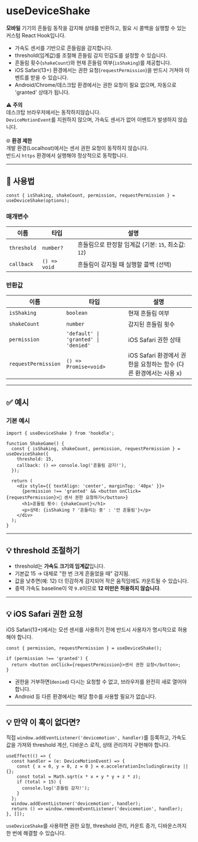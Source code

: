 # useDeviceShake

**모바일** 기기의 흔들림 동작을 감지해 상태를 반환하고, 필요 시 콜백을 실행할 수 있는 커스텀 React Hook입니다.

- 가속도 센서를 기반으로 흔들림을 감지합니다.
- threshold(임계값)를 조절해 흔들림 감지 민감도를 설정할 수 있습니다.
- 흔들림 횟수(`shakeCount`)와 현재 흔들림 여부(`isShaking`)를 제공합니다.
- iOS Safari(13+) 환경에서는 권한 요청(`requestPermission`)을 반드시 거쳐야 이벤트를 받을 수 있습니다.
- Android/Chrome/데스크탑 환경에서는 권한 요청이 필요 없으며, 자동으로 'granted' 상태가 됩니다.

<div
  style={{
    border: '1px solid #f5c2c7',
    padding: '12px',
    borderRadius: '6px',
    background: '#f8d7da',
    color: '#842029',
  }}
>
  ⚠️ <strong>주의</strong><br  style={{
   height:'0'
  }}/>
  <span>데스크탑 브라우저에서는 동작하지않습니다.</span><br  style={{
   height:'0'
  }}/>
<code>DeviceMotionEvent</code>를 지원하지 않으며, 가속도 센서가 없어 이벤트가 발생하지 않습니다.<br /><br />
🌐 <strong>환경 제한</strong> <br /> 개발 환경(Localhost)에서는 센서 권한 요청이 동작하지 않습니다.  <br />
반드시 <code>https</code> 환경에서 실행해야 정상적으로 동작합니다.
</div>

---

## 🔗 사용법

```tsx
const { isShaking, shakeCount, permission, requestPermission } = useDeviceShake(options);
```

### 매개변수

| 이름        | 타입         | 설명                                                |
| ----------- | ------------ | --------------------------------------------------- |
| `threshold` | `number?`    | 흔들림으로 판정할 임계값 (기본: `15`, 최소값: `12`) |
| `callback`  | `() => void` | 흔들림이 감지될 때 실행할 콜백 (선택)               |

### 반환값

| 이름                | 타입                                 | 설명                                                              |
| ------------------- | ------------------------------------ | ----------------------------------------------------------------- |
| `isShaking`         | `boolean`                            | 현재 흔들림 여부                                                  |
| `shakeCount`        | `number`                             | 감지된 흔들림 횟수                                                |
| `permission`        | `'default' \| 'granted' \| 'denied'` | iOS Safari 권한 상태                                              |
| `requestPermission` | `() => Promise<void>`                | iOS Safari 환경에서 권한을 요청하는 함수 (다른 환경에서는 사용 x) |

---

## ✅ 예시

### 기본 예시

```tsx
import { useDeviceShake } from 'hookdle';

function ShakeGame() {
  const { isShaking, shakeCount, permission, requestPermission } = useDeviceShake({
    threshold: 15,
    callback: () => console.log('흔들림 감지!'),
  });

  return (
    <div style={{ textAlign: 'center', marginTop: '40px' }}>
      {permission !== 'granted' && <button onClick={requestPermission}>📱 센서 권한 요청하기</button>}
      <h1>흔들림 횟수: {shakeCount}</h1>
      <p>상태: {isShaking ? '흔들리는 중' : '안 흔들림'}</p>
    </div>
  );
}
```

---

## 💡 threshold 조절하기

- threshold는 **가속도 크기의 임계값**입니다.
- 기본값 15 → 대체로 "한 번 크게 흔들었을 때" 감지됨.
- 값을 낮추면(예: 12) 더 민감하게 감지되어 작은 움직임에도 카운트될 수 있습니다.
- 중력 가속도 baseline이 약 `9.8`이므로 **12 미만은 허용하지 않습니다**.

---

## 💡 iOS Safari 권한 요청

iOS Safari(13+)에서는 모션 센서를 사용하기 전에 반드시 사용자가 명시적으로 허용해야 합니다.

```tsx
const { permission, requestPermission } = useDeviceShake();

if (permission !== 'granted') {
  return <button onClick={requestPermission}>센서 권한 요청</button>;
}
```

- 권한을 거부하면(`denied`) 다시는 요청할 수 없고, 브라우저를 완전히 새로 열어야 합니다.
- Android 등 다른 환경에서는 해당 함수를 사용할 필요가 없습니다.

---

## 💡 만약 이 훅이 없다면?

직접 `window.addEventListener('devicemotion', handler)`를 등록하고, 가속도 값을 가져와 threshold 계산, 디바운스 로직, 상태 관리까지 구현해야 합니다.

```tsx
useEffect(() => {
  const handler = (e: DeviceMotionEvent) => {
    const { x = 0, y = 0, z = 0 } = e.accelerationIncludingGravity || {};
    const total = Math.sqrt(x * x + y * y + z * z);
    if (total > 15) {
      console.log('흔들림 감지!');
    }
  };
  window.addEventListener('devicemotion', handler);
  return () => window.removeEventListener('devicemotion', handler);
}, []);
```

`useDeviceShake`를 사용하면 권한 요청, threshold 관리, 카운트 증가, 디바운스까지 한 번에 해결할 수 있습니다.
